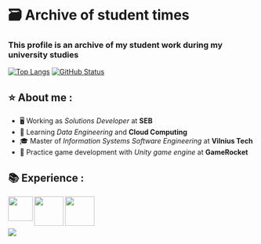 # 🗃️ Archive of student times
### This profile is an archive of my student work during my university studies

[![Top Langs](https://github-readme-stats-git-masterrstaa-rickstaa.vercel.app/api/top-langs/?username=rengetsu&theme=dark&hide=C&langs_count=4)](https://github.com/anuraghazra/github-readme-stats)&nbsp;[![GitHub Status](https://github-readme-stats.vercel.app/api?username=rengetsu&&show_icons=true&theme=dark&line_height=33)](https://maxbase.org)

## ⭐ About me :

  * :desktop_computer: Working as *Solutions Developer* at **SEB**
  * :microscope: Learning *Data Engineering* and **Cloud Computing**
  * :mortar_board: Master of *Information Systems Software Engineering* at **Vilnius Tech**
  * :game_die: Practice game development with *Unity game engine* at **GameRocket** 

## 📚 Experience :

<img align="left" src="https://i.ibb.co/cF5SFB0/sql.png" width="50"/><img align="left" src="https://i.ibb.co/f0wnmqr/c_sharp.png" width="60"/><img align="left" src="https://i.ibb.co/yyDLn2y/unity.png" width="60"/>

<br/><br/><br/>

![](https://komarev.com/ghpvc/?username=rengetsu)
